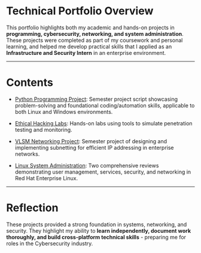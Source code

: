 # Technical Portfolio Overview

This portfolio highlights both my academic and hands-on projects in **programming, cybersecurity, networking, and system administration**.
These projects were completed as part of my coursework and personal learning, and helped me develop practical skills that I applied as an **Infrastructure and Security Intern** in an enterprise environment.

---

# Contents
- [Python Programming Project](./python-project/): Semester project script showcasing problem-solving and foundational coding/automation skills, applicable to both Linux and Windows environments.

- [Ethical Hacking Labs](./ethical-hacking-labs/): Hands-on labs using tools to simulate penetration testing and monitoring.

- [VLSM Networking Project](./vlsm-project/): Semester project of designing and implementing subnetting for efficient IP addressing in enterprise networks.

- [Linux System Administration](./linux-admin/): Two comprehensive reviews demonstrating user management, services, security, and networking in Red Hat Enterprise Linux.

---

# Reflection
These projects provided a strong foundation in systems, networking, and security. They highlight my ability to **learn independently, document work thoroughly, and build cross-platform technical skills** - preparing me for roles in the Cybersecurity industry.
